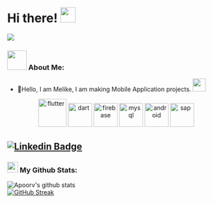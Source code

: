 # Hi there! <img src="https://github.com/TheDudeThatCode/TheDudeThatCode/blob/master/Assets/Hi.gif" width="35" />
<img src="https://i.redd.it/efvudwjgyrwa1.gif"  />

### <img src="https://github.com/TheDudeThatCode/TheDudeThatCode/blob/master/Assets/Developer.gif" width="45" /> About Me:
- 🏦Hello, I am Melike, I am making Mobile Application projects.
      <img src="https://media.giphy.com/media/WUlplcMpOCEmTGBtBW/giphy.gif" width="30">

<p align="center">
      <img src="https://www.vectorlogo.zone/logos/flutterio/flutterio-icon.svg" alt="flutter" height="65"/> 
      <img src="https://www.vectorlogo.zone/logos/dartlang/dartlang-icon.svg" alt="dart" height="55"/>
      <img src="https://www.vectorlogo.zone/logos/firebase/firebase-icon.svg" alt="firebase" height="55"/>
      <img src="https://www.vectorlogo.zone/logos/mysql/mysql-icon.svg" alt="mysql" height="55"/>
      <img src="https://www.vectorlogo.zone/logos/android/android-icon.svg" alt="android" height="55"/> 
      <img src="https://www.vectorlogo.zone/logos/sap/sap-ar21.svg" alt="sap" height="55"/>
</p>

[![Linkedin Badge](https://img.shields.io/badge/-Melike_Bektaş-blue?style=flat&logo=Linkedin&logoColor=white&link=https://www.linkedin.com/in/melike-bektas/)](https://www.linkedin.com/in/melike-bektas/) 
---
### <img src='https://media1.giphy.com/media/du3J3cXyzhj75IOgvA/giphy.gif?cid=ecf05e47x2g034i9pzwtzzsd3xgg2w9nr94t4tflbbgo3008&rid=giphy.gif' width='25' /> My Github Stats:
![Apoorv's github stats](https://github-readme-stats.vercel.app/api?username=melikebekta&show_icons=true&title_color=ffc857&icon_color=8ac926&text_color=daf7dc&bg_color=151515&hide=issues&count_private=true&include_all_commits=true) <br>
[![GitHub Streak](https://github-readme-streak-stats.herokuapp.com/?user=melikebekta&theme=dark)](https://git.io/streak-stats)
